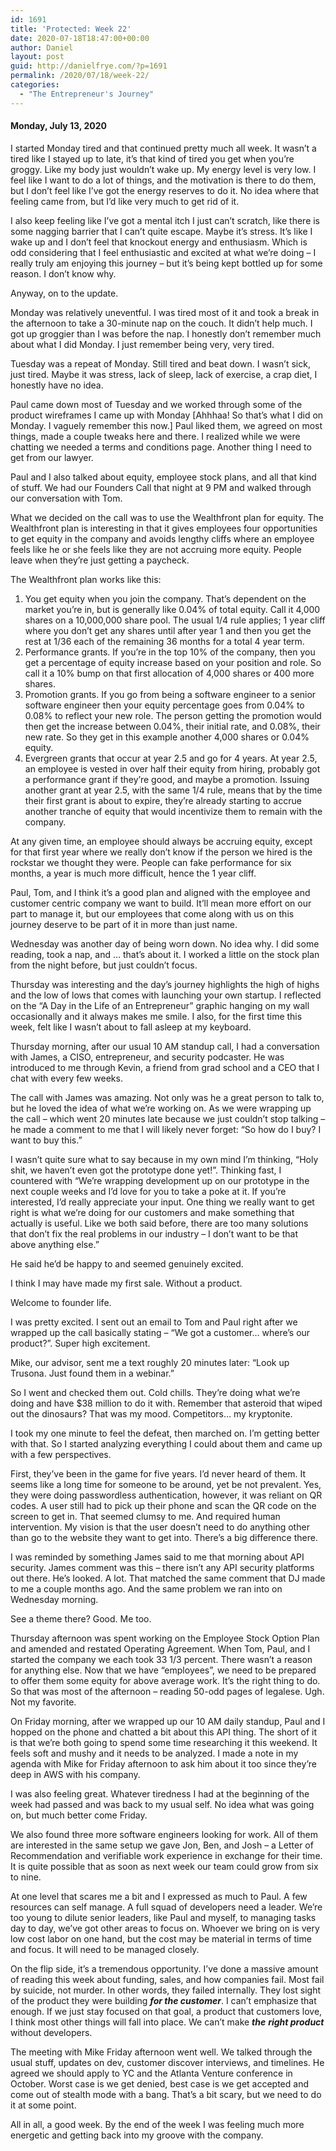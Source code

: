 ```yaml
---
id: 1691
title: 'Protected: Week 22'
date: 2020-07-18T18:47:00+00:00
author: Daniel
layout: post
guid: http://danielfrye.com/?p=1691
permalink: /2020/07/18/week-22/
categories:
  - "The Entrepreneur's Journey"
---
```

#### Monday, July 13, 2020

I started Monday tired and that continued pretty much all week. It wasn&#8217;t a tired like I stayed up to late, it&#8217;s that kind of tired you get when you&#8217;re groggy. Like my body just wouldn&#8217;t wake up. My energy level is very low. I feel like I want to do a lot of things, and the motivation is there to do them, but I don&#8217;t feel like I&#8217;ve got the energy reserves to do it. No idea where that feeling came from, but I&#8217;d like very much to get rid of it.

I also keep feeling like I&#8217;ve got a mental itch I just can&#8217;t scratch, like there is some nagging barrier that I can&#8217;t quite escape. Maybe it&#8217;s stress. It&#8217;s like I wake up and I don&#8217;t feel that knockout energy and enthusiasm. Which is odd considering that I feel enthusiastic and excited at what we&#8217;re doing &#8211; I really truly am enjoying this journey &#8211; but it&#8217;s being kept bottled up for some reason. I don&#8217;t know why.

Anyway, on to the update.

Monday was relatively uneventful. I was tired most of it and took a break in the afternoon to take a 30-minute nap on the couch. It didn&#8217;t help much. I got up groggier than I was before the nap. I honestly don&#8217;t remember much about what I did Monday. I just remember being very, very tired.

Tuesday was a repeat of Monday. Still tired and beat down. I wasn&#8217;t sick, just tired. Maybe it was stress, lack of sleep, lack of exercise, a crap diet, I honestly have no idea.

Paul came down most of Tuesday and we worked through some of the product wireframes I came up with Monday [Ahhhaa! So that&#8217;s what I did on Monday. I vaguely remember this now.] Paul liked them, we agreed on most things, made a couple tweaks here and there. I realized while we were chatting we needed a terms and conditions page. Another thing I need to get from our lawyer.

Paul and I also talked about equity, employee stock plans, and all that kind of stuff. We had our Founders Call that night at 9 PM and walked through our conversation with Tom. 

What we decided on the call was to use the Wealthfront plan for equity. The Wealthfront plan is interesting in that it gives employees four opportunities to get equity in the company and avoids lengthy cliffs where an employee feels like he or she feels like they are not accruing more equity. People leave when they&#8217;re just getting a paycheck.

The Wealthfront plan works like this: 

  1. You get equity when you join the company. That&#8217;s dependent on the market you&#8217;re in, but is generally like 0.04% of total equity. Call it 4,000 shares on a 10,000,000 share pool. The usual 1/4 rule applies; 1 year cliff where you don&#8217;t get any shares until after year 1 and then you get the rest at 1/36 each of the remaining 36 months for a total 4 year term.
  2. Performance grants. If you&#8217;re in the top 10% of the company, then you get a percentage of equity increase based on your position and role. So call it a 10% bump on that first allocation of 4,000 shares or 400 more shares. 
  3. Promotion grants. If you go from being a software engineer to a senior software engineer then your equity percentage goes from 0.04% to 0.08% to reflect your new role. The person getting the promotion would then get the increase between 0.04%, their initial rate, and 0.08%, their new rate. So they get in this example another 4,000 shares or 0.04% equity.
  4. Evergreen grants that occur at year 2.5 and go for 4 years. At year 2.5, an employee is vested in over half their equity from hiring, probably got a performance grant if they&#8217;re good, and maybe a promotion. Issuing another grant at year 2.5, with the same 1/4 rule, means that by the time their first grant is about to expire, they&#8217;re already starting to accrue another tranche of equity that would incentivize them to remain with the company.

At any given time, an employee should always be accruing equity, except for that first year where we really don&#8217;t know if the person we hired is the rockstar we thought they were. People can fake performance for six months, a year is much more difficult, hence the 1 year cliff.

Paul, Tom, and I think it&#8217;s a good plan and aligned with the employee and customer centric company we want to build. It&#8217;ll mean more effort on our part to manage it, but our employees that come along with us on this journey deserve to be part of it in more than just name.

Wednesday was another day of being worn down. No idea why. I did some reading, took a nap, and &#8230; that&#8217;s about it. I worked a little on the stock plan from the night before, but just couldn&#8217;t focus.

Thursday was interesting and the day&#8217;s journey highlights the high of highs and the low of lows that comes with launching your own startup. I reflected on the &#8220;A Day in the Life of an Entrepreneur&#8221; graphic hanging on my wall occasionally and it always makes me smile. I also, for the first time this week, felt like I wasn&#8217;t about to fall asleep at my keyboard.

Thursday morning, after our usual 10 AM standup call, I had a conversation with James, a CISO, entrepreneur, and security podcaster. He was introduced to me through Kevin, a friend from grad school and a CEO that I chat with every few weeks. 

The call with James was amazing. Not only was he a great person to talk to, but he loved the idea of what we&#8217;re working on. As we were wrapping up the call &#8211; which went 20 minutes late because we just couldn&#8217;t stop talking &#8211; he made a comment to me that I will likely never forget: &#8220;So how do I buy? I want to buy this.&#8221; 

I wasn&#8217;t quite sure what to say because in my own mind I&#8217;m thinking, &#8220;Holy shit, we haven&#8217;t even got the prototype done yet!&#8221;. Thinking fast, I countered with &#8220;We&#8217;re wrapping development up on our prototype in the next couple weeks and I&#8217;d love for you to take a poke at it. If you&#8217;re interested, I&#8217;d really appreciate your input. One thing we really want to get right is what we&#8217;re doing for our customers and make something that actually is useful. Like we both said before, there are too many solutions that don&#8217;t fix the real problems in our industry &#8211; I don&#8217;t want to be that above anything else.&#8221;

He said he&#8217;d be happy to and seemed genuinely excited. 

I think I may have made my first sale. Without a product. 

Welcome to founder life.

I was pretty excited. I sent out an email to Tom and Paul right after we wrapped up the call basically stating &#8211; &#8220;We got a customer&#8230; where&#8217;s our product?&#8221;. Super high excitement.

Mike, our advisor, sent me a text roughly 20 minutes later: &#8220;Look up Trusona. Just found them in a webinar.&#8221;

So I went and checked them out. Cold chills. They&#8217;re doing what we&#8217;re doing and have $38 million to do it with. Remember that asteroid that wiped out the dinosaurs? That was my mood. Competitors&#8230; my kryptonite.

I took my one minute to feel the defeat, then marched on. I&#8217;m getting better with that. So I started analyzing everything I could about them and came up with a few perspectives.

First, they&#8217;ve been in the game for five years. I&#8217;d never heard of them. It seems like a long time for someone to be around, yet be not prevalent. Yes, they were doing passwordless authentication, however, it was reliant on QR codes. A user still had to pick up their phone and scan the QR code on the screen to get in. That seemed clumsy to me. And required human intervention. My vision is that the user doesn&#8217;t need to do anything other than go to the website they want to get into. There&#8217;s a big difference there.

I was reminded by something James said to me that morning about API security. James comment was this &#8211; there isn&#8217;t any API security platforms out there. He&#8217;s looked. A lot. That matched the same comment that DJ made to me a couple months ago. And the same problem we ran into on Wednesday morning.

See a theme there? Good. Me too. 

Thursday afternoon was spent working on the Employee Stock Option Plan and amended and restated Operating Agreement. When Tom, Paul, and I started the company we each took 33 1/3 percent. There wasn&#8217;t a reason for anything else. Now that we have &#8220;employees&#8221;, we need to be prepared to offer them some equity for above average work. It&#8217;s the right thing to do. So that was most of the afternoon &#8211; reading 50-odd pages of legalese. Ugh. Not my favorite.

On Friday morning, after we wrapped up our 10 AM daily standup, Paul and I hopped on the phone and chatted a bit about this API thing. The short of it is that we&#8217;re both going to spend some time researching it this weekend. It feels soft and mushy and it needs to be analyzed. I made a note in my agenda with Mike for Friday afternoon to ask him about it too since they&#8217;re deep in AWS with his company.

I was also feeling great. Whatever tiredness I had at the beginning of the week had passed and was back to my usual self. No idea what was going on, but much better come Friday.

We also found three more software engineers looking for work. All of them are interested in the same setup we gave Jon, Ben, and Josh &#8211; a Letter of Recommendation and verifiable work experience in exchange for their time. It is quite possible that as soon as next week our team could grow from six to nine. 

At one level that scares me a bit and I expressed as much to Paul. A few resources can self manage. A full squad of developers need a leader. We&#8217;re too young to dilute senior leaders, like Paul and myself, to managing tasks day to day, we&#8217;ve got other areas to focus on. Whoever we bring on is very low cost labor on one hand, but the cost may be material in terms of time and focus. It will need to be managed closely.

On the flip side, it&#8217;s a tremendous opportunity. I&#8217;ve done a massive amount of reading this week about funding, sales, and how companies fail. Most fail by suicide, not murder. In other words, they failed internally. They lost sight of the product they were building **_for the customer_**. I can&#8217;t emphasize that enough. If we just stay focused on that goal, a product that customers love, I think most other things will fall into place. We can&#8217;t make **_the_** _**right product**_ without developers.

The meeting with Mike Friday afternoon went well. We talked through the usual stuff, updates on dev, customer discover interviews, and timelines. He agreed we should apply to YC and the Atlanta Venture conference in October. Worst case is we get denied, best case is we get accepted and come out of stealth mode with a bang. That&#8217;s a bit scary, but we need to do it at some point.

All in all, a good week. By the end of the week I was feeling much more energetic and getting back into my groove with the company.
